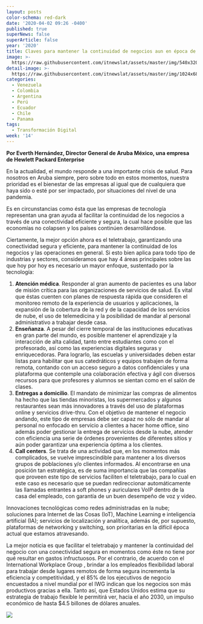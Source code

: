 ```yaml
---
layout: posts
color-schema: red-dark
date: '2020-04-02 09:26 -0400'
published: true
superNews: false
superArticle: false
year: '2020'
title: Claves para mantener la continuidad de negocios aun en época de crisis
image: >-
  https://raw.githubusercontent.com/itnewslat/assets/master/img/540x320/Trabajar-en-la-Casa-p.jpg
detail-image: >-
  https://raw.githubusercontent.com/itnewslat/assets/master/img/1024x680/Trabajar-en-la-Casa-g.jpg
categories:
  - Venezuela
  - Colombia
  - Argentina
  - Perú
  - Ecuador
  - Chile
  - Panama
tags:
  - Transformación Digital
week: '14'
---
```

**Por Everth Hernández, Director General de Aruba México, una empresa de Hewlett Packard Enterprise**

En la actualidad, el mundo responde a una importante crisis de salud. Para nosotros en Aruba siempre, pero sobre todo en estos momentos, nuestra prioridad es el bienestar de las empresas al igual que de cualquiera que haya sido o esté por ser impactado, por situaciones del nivel de una pandemia. 

Es en circunstancias como ésta que las empresas de tecnología representan una gran ayuda al facilitar la continuidad de los negocios a través de una conectividad eficiente y segura, la cual hace posible que las economías no colapsen y los países continúen desarrollándose. 

Ciertamente, la mejor opción ahora es el teletrabajo, garantizando una conectividad segura y eficiente, para mantener la continuidad de los negocios y las operaciones en general. Si esto bien aplica para todo tipo de industrias y sectores, consideramos que hay 4 áreas principales sobre las que hoy por hoy es necesario un mayor enfoque, sustentado por la tecnología: 

1.	**Atención médica**. Responder al gran aumento de pacientes es una labor de misión crítica para las organizaciones de servicios de salud. Es vital que éstas cuenten con planes de respuesta rápida que consideren el monitoreo remoto de la experiencia de usuarios y aplicaciones, la expansión de la cobertura de la red y de la capacidad de los servicios de nube, el uso de telemedicina y la posibilidad de mandar al personal administrativo a trabajar desde casa.
2.	**Enseñanza**. A pesar del cierre temporal de las instituciones educativas en gran parte del mundo, es posible mantener el aprendizaje y la interacción de alta calidad, tanto entre estudiantes como con el profesorado, así como las experiencias digitales seguras y enriquecedoras. Para lograrlo, las escuelas y universidades deben estar listas para habilitar que sus catedráticos y equipos trabajen de forma remota, contando con un acceso seguro a datos confidenciales y una plataforma que contemple una colaboración efectiva y ágil con diversos recursos para que profesores y alumnos se sientan como en el salón de clases.
3.	**Entregas a domicilio**. El mandato de minimizar las compras de alimentos ha hecho que las tiendas minoristas, los supermercados y algunos restaurantes sean más innovadores a través del uso de plataformas online y servicios drive-thru. Con el objetivo de mantener el negocio andando, este tipo de empresas debe ser capaz no sólo de mandar al personal no enfocado en servicio a clientes a hacer home office, sino además poder gestionar la entrega de servicios desde la nube, atender con eficiencia una serie de órdenes provenientes de diferentes sitios y aún poder garantizar una experiencia óptima a los clientes.
4.	**Call centers**. Se trata de una actividad que, en los momentos más complicados, se vuelve imprescindible para mantener a los diversos grupos de poblaciones y/o clientes informados. Al encontrarse en una posición tan estratégica, es de suma importancia que las compañías que proveen este tipo de servicios faciliten el teletrabajo, para lo cual en este caso es necesario que se puedan redireccionar automáticamente las llamadas entrantes a soft phones y auriculares VoIP dentro de la casa del empleado, con garantía de un buen desempeño de voz y video.

Innovaciones tecnológicas como redes administradas en la nube; soluciones para Internet de las Cosas (IoT), Machine Learning e inteligencia artificial (IA); servicios de localización y analítica, además de, por supuesto, plataformas de networking y switching, son prioritarias en la difícil época actual que estamos atravesando.

La mejor noticia es que facilitar el teletrabajo y mantener la continuidad del negocio con una conectividad segura en momentos como éste no tiene por qué resultar en gastos infructuosos. Por el contrario, de acuerdo con el International Workplace Group , brindar a los empleados flexibilidad laboral para trabajar desde lugares remotos de forma segura incrementa la eficiencia y competitividad, y el 85% de los ejecutivos de negocio encuestados a nivel mundial por el IWG indican que los negocios son más productivos gracias a ella. Tanto así, que Estados Unidos estima que su estrategia de trabajo flexible le permitirá ver, hacia el año 2030, un impulso económico de hasta $4.5 billones de dólares anuales. 

<img src="https://tracker.metricool.com/c3po.jpg?hash=56f88a41e39ab42c063cc51676587a04"/>